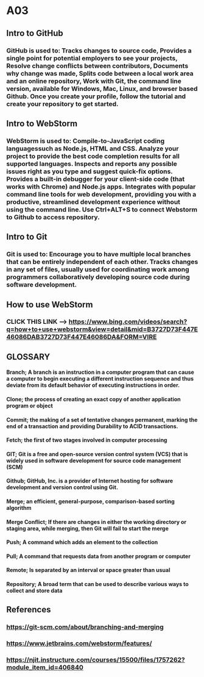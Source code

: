 # A03
## Intro to GitHub
### GitHub is used to: Tracks changes to source code, Provides a single point for potential employers to see your projects, Resolve change conflicts between contributors, Documents why change was made, Splits code between a local work area and an online repository, Work with Git, the command line version, available for Windows, Mac, Linux, and browser based Github. Once you create your profile, follow the tutorial and create your repository to get started.
## Intro to WebStorm
### WebStorm is used to: Compile-to-JavaScript coding languagessuch as Node.js, HTML and CSS. Analyze your project to provide the best code completion results for all supported languages. Inspects and reports any possible issues right as you type and suggest quick-fix options. Provides a built-in debugger for your client-side code (that works with Chrome) and Node.js apps. Integrates with popular command line tools for web development, providing you with a productive, streamlined development experience without using the command line. Use Ctrl+ALT+S to connect Webstorm to Github to access repository.
## Intro to Git
### Git is used to: Encourage you to have multiple local branches that can be entirely independent of each other. Tracks changes in any set of files, usually used for coordinating work among programmers collaboratively developing source code during software development. 
## How to use WebStorm
### CLICK THIS LINK --> https://www.bing.com/videos/search?q=how+to+use+webstorm&view=detail&mid=B3727D73F447E46086DAB3727D73F447E46086DA&FORM=VIRE

## GLOSSARY
#### Branch; A branch is an instruction in a computer program that can cause a computer to begin executing a different instruction sequence and thus deviate from its default behavior of executing instructions in order.
#### Clone; the process of creating an exact copy of another application program or object
#### Commit; the making of a set of tentative changes permanent, marking the end of a transaction and providing Durability to ACID transactions.
#### Fetch; the first of two stages involved in computer processing
#### GIT; Git is a free and open-source version control system (VCS) that is widely used in software development for source code management (SCM)
#### Github; GitHub, Inc. is a provider of Internet hosting for software development and version control using Git.
#### Merge; an efficient, general-purpose, comparison-based sorting algorithm
#### Merge Conflict; If there are changes in either the working directory or staging area, while merging, then Git will fail to start the merge
#### Push; A command which adds an element to the collection
#### Pull; A command that requests data from another program or computer
#### Remote; Is separated by an interval or space greater than usual
#### Repository; A broad term that can be used to describe various ways to collect and store data

## References
### https://git-scm.com/about/branching-and-merging
### https://www.jetbrains.com/webstorm/features/
### https://njit.instructure.com/courses/15500/files/1757262?module_item_id=406840
